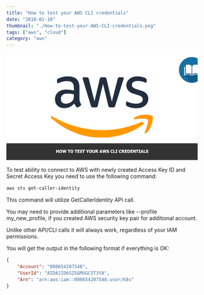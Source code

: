 ```yaml
---
title: "How to test your AWS CLI credentials"
date: "2018-01-10"
thumbnail: "./How-to-test-your-AWS-CLI-credentials.png"
tags: ["aws", "cloud"]
category: "aws"
---
```


![How to test your AWS CLI credentials](How-to-test-your-AWS-CLI-credentials.png)

To test ability to connect to AWS with newly created Access Key ID and Secret Access Key you need to use the following command:

```sh
aws sts get-caller-identity
```

This command will utilize GetCallerIdentity API call.

You may need to provide additional parameters like --profile my_new_profile, if you created AWS security key pair for additional account.

Unlike other API/CLI calls it will always work, regardless of your IAM permissions.

You will get the output in the following format if everything is OK:

```json
{
    "Account": "000654207548",
    "UserId": "AIDAJID6SZSGMUGC5T3YA",
    "Arn": "arn:aws:iam::000654207548:user/k8s"
}
```